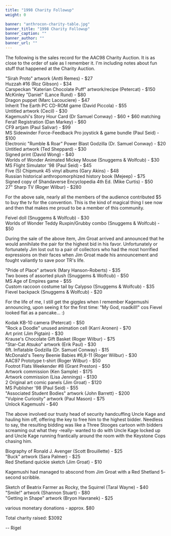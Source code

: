 ```yaml
---
title: "1998 Charity Followup"
weight: 0

banner: "anthrocon-charity-table.jpg"
banner_title: "1998 Charity Followup"
banner_caption: ""
banner_author: ""
banner_url: ""
---
```


The following is the sales record for the AAC98 Charity Auction. It is as close to the order of sale as I remember it. I'm including notes about fun stuff that happened at the Charity Auction.

"Sirah Proto" artwork (Antti Remes) - $27<br>
Huzzah #16 (Roz Gibson) - $34<br>
Carspeckan "Katerian Chocolate Puff" artwork/recipe (Petercat) - $150<br>
McKinley "Daniel" (Lance Rund) - $80<br>
Dragon puppet (Marc Lacouciere) - $47<br>
Inherit The Earth PC CD-ROM game (David Piccola) - $55<br>
Untitled artwork (Cecil) - $30<br>
Kagemushi's Story Hour Card (Dr Samuel Conway) - $60 + $60 matching<br>
Feral! Registration (Dan Markey) - $60<br>
CF9 artjam (Paul Salivar) - $99<br>
MS Sidewinder Force-Feedback Pro joystick & game bundle (Paul Seid) - $100<br>
Electronic "Rumble & Roar" Power Blast Godzilla (Dr. Samuel Conway) - $20<br>
Untitled artwork (Ted Sheppard) - $30<br>
Signed print (David Wong) - $40<br>
Worlds of Wonder Animated Mickey Mouse (Snuggems & Wolfcub) - $30<br>
MS Flight Simulator '98 (Paul Seid) - $45<br>
Five (5) Chipmunk 45 vinyl albums (Gary Akins) - $48<br>
Russian historical anthropomorphized history book (Mejeep) - $75<br>
Signed copy of Shandaverse Encyclopedia 4th Ed. (Mike Curtis) - $50<br>
27" Sharp TV (Roger Wilbur) - $280

For the above sale, nearly all the members of the audience contributed $5 to buy the tv for the convention. This is the kind of magical thing I see now and then that makes me proud to be a member of this community.

Feivel doll (Snuggems & Wolfcub) - $30<br>
Worlds of Wonder Teddy Ruxpin/Grubby combo (Snuggems & Wolfcub) - $50

During the sale of the above item, Jim Groat arrived and announced that he would annihilate the pair for the highest bid in his favor. Unfortunately or fortunately Jim lost out to a pair of collectors who had the most horrified expressions on their faces when Jim Groat made his announcement and fought valiantly to save poor TR's life.

"Pride of Place" artwork (Mary Hanson-Roberts) - $35<br>
Two boxes of assorted plush (Snuggems & Wolfcub) - $50<br>
MS Age of Empires game - $55<br>
Custom raccoon costume tail by Calypso (Snuggems & Wolfcub) - $35<br>
Fievel backpack (Snuggems & Wolfcub) - $20

For the life of me, I still get the giggles when I remember Kagemushi announcing, upon seeing it for the first time: "My God, roadkill!" cos Fievel looked flat as a pancake... :)

Kodak KB-10 camera (Petercat) - $50<br>
"Rock a Doodle" unused animation cell (Karri Aronen) - $70<br>
Art print (Jim Pigtain) - $30<br>
Krause's Chocolate Gift Basket (Roger Wilbur) - $75<br>
"Star-Cat Atsuko" artwork (Erik Paul) - $30<br>
6ft. Inflatable Godzilla (Dr. Samuel Conway) - $15<br>
McDonald's Teeny Beenie Babies #6,8-11 (Roger Wilbur) - $30<br>
AAC97 Prototype t-shirt (Roger Wilbur) - $50<br>
Footrot Flats Weekender #8 (Grant Preston) - $50<br>
Artwork commission (Ken Sample) - $175<br>
Artwork commission (Lisa Jennings) - $130<br>
2 Original art comic panels (Jim Groat) - $120<br>
MS Publisher '98 (Paul Seid) - $55<br>
"Associated Student Bodies" artwork (John Barrett) - $200<br>
"Vulpine Curiosity" artwork (Paul Mason) - $75<br>
Unlock Kagemushi - $40

The above involved our trusty head of security handcuffing Uncle Kage and hauling him off, offering the key to free him to the highest bidder. Needless to say, the resulting bidding was like a Three Stooges cartoon with bidders screaming out what they -really- wanted to do with Uncle Kage locked up and Uncle Kage running frantically around the room with the Keystone Cops chasing him.

Biography of Ronald J. Avenger (Scott Brouillette) - $25<br>
"Buck" artwork (Sara Palmer) - $25<br>
Red Shetland quickie sketch (Jim Groat) - $10

Kagemushi had managed to abscond from Jim Groat with a Red Shetland 5- second scribble.

Sketch of Beatrix Farmer as Rocky, the Squirrel (Taral Wayne) - $40<br>
"Smile!" artwork (Shannon Stuart) - $80<br>
"Getting in Shape" artwork (Bryon Havranek) - $25

various monetary donations - approx. $80

Total charity raised: $3092

-- Rigel
